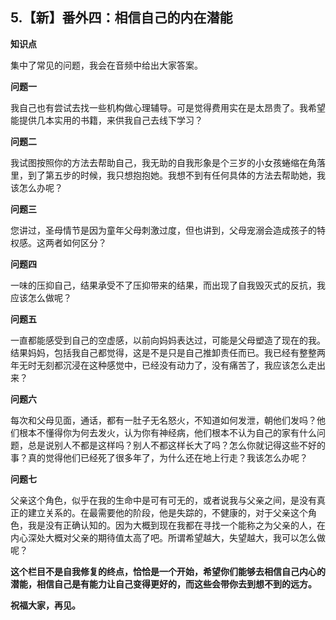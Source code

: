 ## 5.【新】番外四：相信自己的内在潜能
**知识点**


集中了常见的问题，我会在音频中给出大家答案。


**问题一** 


我自己也有尝试去找一些机构做心理辅导。可是觉得费用实在是太昂贵了。我希望能提供几本实用的书籍，来供我自己去线下学习？ 


**问题二** 


我试图按照你的方法去帮助自己，我无助的自我形象是个三岁的小女孩蜷缩在角落里，到了第五步的时候，我只想抱抱她。我想不到有任何具体的方法去帮助她，我该怎么办呢？


**问题三** 


您讲过，圣母情节是因为童年父母刺激过度，但也讲到，父母宠溺会造成孩子的特权感。这两者如何区分？ 


**问题四** 


一味的压抑自己，结果承受不了压抑带来的结果，而出现了自我毁灭式的反抗，我应该怎么做呢？


**问题五** 


一直都能感受到自己的空虚感，以前向妈妈表达过，可能是父母塑造了现在的我。结果妈妈，包括我自己都觉得，这是不是只是自己推卸责任而已。我已经有整整两年无时无刻都沉浸在这种感觉中，已经没有动力了，没有痛苦了，我应该怎么走出来？


**问题六** 


每次和父母见面，通话，都有一肚子无名怒火，不知道如何发泄，朝他们发吗？他们根本不懂得你为何去发火，认为你有神经病，他们根本不认为自己的家有什么问题，总是说别人不都是这样吗？别人不都这样长大了吗？怎么你就记得这些不好的事？真的觉得他们已经死了很多年了，为什么还在地上行走？我该怎么办呢？


**问题七** 


父亲这个角色，似乎在我的生命中是可有可无的，或者说我与父亲之间，是没有真正的建立关系的。在最需要他的阶段，他是失踪的，不健康的，对于父亲这个角色，我是没有正确认知的。因为大概到现在我都在寻找一个能称之为父亲的人，在内心深处大概对父亲的期待值太高了吧。所谓希望越大，失望越大，我可以怎么做呢？


**这个栏目不是自我修复的终点，恰恰是一个开始，希望你们能够去相信自己内心的潜能，相信自己是有能力让自己变得更好的，而这些会带你去到想不到的远方。**


**祝福大家，再见。**

